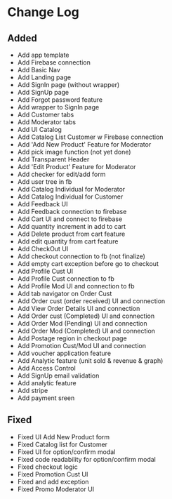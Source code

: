 # Change Log

## Added
- Add app template
- Add Firebase connection
- Add Basic Nav
- Add Landing page
- Add SignIn page (without wrapper)
- Add SignUp page 
- Add Forgot password feature
- Add wrapper to SignIn page
- Add Customer tabs
- Add Moderator tabs
- Add UI Catalog
- Add Catalog List Customer w Firebase connection
- Add 'Add New Product' Feature for Moderator
- Add pick image function (not yet done)
- Add Transparent Header
- Add 'Edit Product' Feature for Moderator  
- Add checker for edit/add form
- Add user tree in fb
- Add Catalog Individual for Moderator
- Add Catalog Individual for Customer
- Add Feedback UI
- Add Feedback connection to firebase
- Add Cart UI and connect to firebase
- Add quantity increment in add to cart
- Add Delete product from cart feature
- Add edit quantity from cart feature
- Add CheckOut UI
- Add checkout connection to fb (not finalize)
- Add empty cart exception before go to checkout
- Add Profile Cust UI
- Add Profile Cust connection to fb
- Add Profile Mod UI and connection to fb
- Add tab navigator on Order Cust
- Add Order cust (order received) UI and connection
- Add View Order Details UI and connection
- Add Order cust (Completed) UI and connection
- Add Order Mod (Pending) UI and connection
- Add Order Mod (Completed) UI and connection 
- Add Postage region in checkout page
- Add Promotion Cust/Mod UI and connection
- Add voucher application feature
- Add Analytic feature (unit sold & revenue & graph)
- Add Access Control
- Add SignUp email validation
- Add analytic feature
- Add stripe
- Add payment sreen 

## Fixed
- Fixed UI Add New Product form
- Fixed Catalog list for Customer
- Fixed UI for option/confirm modal
- Fixed code readability for option/confirm modal 
- Fixed checkout logic
- Fixed Promotion Cust UI
- Fixed and add exception
- Fixed Promo Moderator UI
